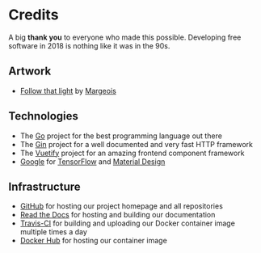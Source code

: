 # Credits

A big **thank you** to everyone who made this possible. Developing free software in 2018 is nothing like it was in the 90s.

## Artwork ##

* [Follow that light](https://www.flickr.com/photos/32658783@N03/24226085838/in/faves-12602671@N04/) by [Margeois](https://www.flickr.com/photos/32658783@N03/)

## Technologies ##
* The [Go](https://golang.org/) project for the best programming language out there
* The [Gin](https://gin-gonic.github.io/gin/) project for a well documented and very fast HTTP framework
* The [Vuetify](https://vuetifyjs.com/en/) project for an amazing frontend component framework
* [Google](https://developers.google.com/) for [TensorFlow](https://www.tensorflow.org/) and [Material Design](https://material.io/)

## Infrastructure ##

* [GitHub](https://pages.github.com/) for hosting our project homepage and all repositories
* [Read the Docs](https://readthedocs.org/) for hosting and building our documentation
* [Travis-CI](https://travis-ci.org/photoprism/photoprism) for building and uploading our Docker container image multiple times a day
* [Docker Hub](https://hub.docker.com/r/photoprism/photoprism/) for hosting our container image
